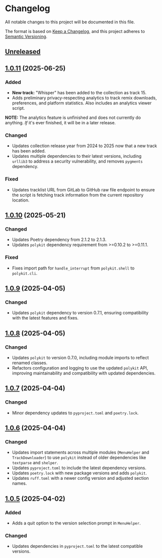 # Changelog

All notable changes to this project will be documented in this file.

The format is based on [Keep a Changelog], and this project adheres to [Semantic Versioning].

## [Unreleased]

## [1.0.11] (2025-06-25)

### Added

- **New track:** "Whisper" has been added to the collection as track 15.
- Adds preliminary privacy-respecting analytics to track remix downloads, preferences, and platform statistics. Also includes an analytics viewer script.

**NOTE:** The analytics feature is unfinished and does not currently do anything. *If* it's ever finished, it will be in a later release.

### Changed

- Updates collection release year from 2024 to 2025 now that a new track has been added.
- Updates multiple dependencies to their latest versions, including `urllib3` to address a security vulnerability, and removes `pygments` dependency.

### Fixed

- Updates tracklist URL from GitLab to GitHub raw file endpoint to ensure the script is fetching track information from the current repository location.

## [1.0.10] (2025-05-21)

### Changed

- Updates Poetry dependency from 2.1.2 to 2.1.3.
- Updates `polykit` dependency requirement from >=0.10.2 to >=0.11.1.

### Fixed

- Fixes import path for `handle_interrupt` from `polykit.shell` to `polykit.cli`.

## [1.0.9] (2025-04-05)

### Changed

- Updates `polykit` dependency to version 0.7.1, ensuring compatibility with the latest features and fixes.

## [1.0.8] (2025-04-05)

### Changed

- Updates `polykit` to version 0.7.0, including module imports to reflect renamed classes.
- Refactors configuration and logging to use the updated `polykit` API, improving maintainability and compatibility with updated dependencies.

## [1.0.7] (2025-04-04)

### Changed

- Minor dependency updates to `pyproject.toml` and `poetry.lock`.

## [1.0.6] (2025-04-04)

### Changed

- Updates import statements across multiple modules (`MenuHelper` and `TrackDownloader`) to use `polykit` instead of older dependencies like `textparse` and `shelper`.
- Updates `pyproject.toml` to include the latest dependency versions.
- Updates `poetry.lock` with new package versions and adds `polykit`.
- Updates `ruff.toml` with a newer config version and adjusted section names.

## [1.0.5] (2025-04-02)

### Added

- Adds a quit option to the version selection prompt in `MenuHelper`.

### Changed

- Updates dependencies in `pyproject.toml` to the latest compatible versions.

<!-- Links -->
[Keep a Changelog]: https://keepachangelog.com/en/1.1.0/
[Semantic Versioning]: https://semver.org/spec/v2.0.0.html

<!-- Versions -->
[unreleased]: https://github.com/dannystewart/evremixes/compare/v1.0.11...HEAD
[1.0.11]: https://github.com/dannystewart/evremixes/compare/v1.0.10...v1.0.11
[1.0.10]: https://github.com/dannystewart/evremixes/compare/v1.0.9...v1.0.10
[1.0.9]: https://github.com/dannystewart/evremixes/compare/v1.0.8...v1.0.9
[1.0.8]: https://github.com/dannystewart/evremixes/compare/v1.0.7...v1.0.8
[1.0.7]: https://github.com/dannystewart/evremixes/compare/v1.0.6...v1.0.7
[1.0.6]: https://github.com/dannystewart/evremixes/compare/v1.0.5...v1.0.6
[1.0.5]: https://github.com/dannystewart/evremixes/releases/tag/v1.0.5
